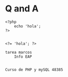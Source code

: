 # Q and A

    <?php 
        echo 'hola';
    ?>
    

    <?= 'hola'; ?>
    
    tarea marcos 
        Info EAP


    Curso de PHP y mySQL 48385